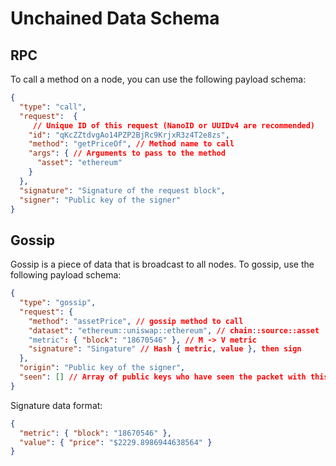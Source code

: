 # Unchained Data Schema

## RPC

To call a method on a node, you can use the following payload schema:

```JSON
{
  "type": "call",
  "request":  {
     // Unique ID of this request (NanoID or UUIDv4 are recommended)
    "id": "qKcZZtdvgAo14PZP2BjRc9KrjxR3z4T2e8zs",
    "method": "getPriceOf", // Method name to call
    "args": { // Arguments to pass to the method
      "asset": "ethereum"
    }
  },
  "signature": "Signature of the request block",
  "signer": "Public key of the signer"
}
```

## Gossip

Gossip is a piece of data that is broadcast to all nodes. To gossip, use
the following payload schema:

```JSON
{
  "type": "gossip",
  "request": {
    "method": "assetPrice", // gossip method to call
    "dataset": "ethereum::uniswap::ethereum", // chain::source::asset
    "metric": { "block": "18670546" }, // M -> V metric
    "signature": "Singature" // Hash { metric, value }, then sign
  },
  "origin": "Public key of the signer",
  "seen": [] // Array of public keys who have seen the packet with this signature
}
```

Signature data format:

```JSON
{
  "metric": { "block": "18670546" },
  "value": { "price": "$2229.8986944638564" }
}
```
